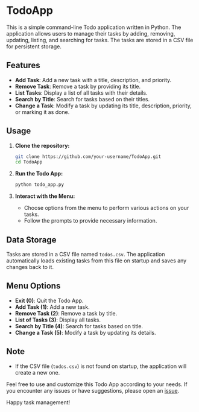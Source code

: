 # TodoApp

This is a simple command-line Todo application written in Python. The application allows users to manage their tasks by adding, removing, updating, listing, and searching for tasks. The tasks are stored in a CSV file for persistent storage.

## Features

- **Add Task**: Add a new task with a title, description, and priority.
- **Remove Task**: Remove a task by providing its title.
- **List Tasks**: Display a list of all tasks with their details.
- **Search by Title**: Search for tasks based on their titles.
- **Change a Task**: Modify a task by updating its title, description, priority, or marking it as done.

## Usage

1. **Clone the repository:**

    ```bash
    git clone https://github.com/your-username/TodoApp.git
    cd TodoApp
    ```

2. **Run the Todo App:**

    ```bash
    python todo_app.py
    ```

3. **Interact with the Menu:**

    - Choose options from the menu to perform various actions on your tasks.
    - Follow the prompts to provide necessary information.

## Data Storage

Tasks are stored in a CSV file named `todos.csv`. The application automatically loads existing tasks from this file on startup and saves any changes back to it.

## Menu Options

- **Exit (0)**: Quit the Todo App.
- **Add Task (1)**: Add a new task.
- **Remove Task (2)**: Remove a task by title.
- **List of Tasks (3)**: Display all tasks.
- **Search by Title (4)**: Search for tasks based on title.
- **Change a Task (5)**: Modify a task by updating its details.

## Note

- If the CSV file (`todos.csv`) is not found on startup, the application will create a new one.

Feel free to use and customize this Todo App according to your needs. If you encounter any issues or have suggestions, please open an [issue](https://github.com/your-username/TodoApp/issues).

Happy task management!
